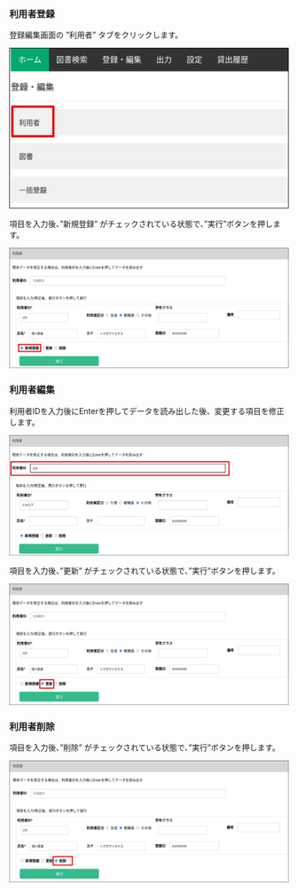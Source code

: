 ### 利用者登録

登録編集画面の ”利用者” タブをクリックします。

![user](../img/user.png)

項目を入力後、”新規登録” がチェックされている状態で、”実行”ボタンを押します。

![user_register](../img/user_register.png)


### 利用者編集

利用者IDを入力後にEnterを押してデータを読み出した後、変更する項目を修正します。

![user_edit](../img/user_edit.png)

項目を入力後、”更新” がチェックされている状態で、”実行”ボタンを押します。

![user_edit_2](../img/user_edit_2.png)


### 利用者削除

項目を入力後、”削除” がチェックされている状態で、”実行”ボタンを押します。

![user_delete](../img/user_delete.png)
